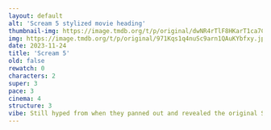 ```yaml
---
layout: default
alt: 'Scream 5 stylized movie heading'
thumbnail-img: https://image.tmdb.org/t/p/original/dwNR4rTlF8HKarT1ca7CKuVf7rc.png
img: https://image.tmdb.org/t/p/original/971Kqs1q4nuSc9arn1QAuKYbfxy.jpg
date: 2023-11-24
title: 'Scream 5'
old: false
rewatch: 0
characters: 2
super: 3
pace: 3
cinema: 4
structure: 3
vibe: Still hyped from when they panned out and revealed the original Scream house
---
```


